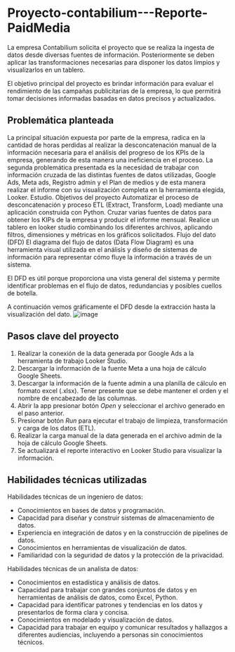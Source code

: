 # Proyecto-contabilium---Reporte-PaidMedia
La empresa Contabilium solicita el proyecto que se realiza la ingesta de datos desde diversas fuentes de información. Posteriormente se deben aplicar las transformaciones necesarias para disponer los datos limpios y visualizarlos en un tablero.

El objetivo principal del proyecto es brindar información para evaluar el rendimiento de las campañas publicitarias de la empresa, lo que permitirá tomar decisiones informadas basadas en datos precisos y actualizados.

## Problemática planteada
La principal situación expuesta por parte de la empresa, radica en la cantidad de horas perdidas al realizar la desconcatenación manual de la información necesaria para el análisis del progreso de los KPIs de la empresa, generando de esta manera una ineficiencia en el proceso.
La segunda problemática presentada es la necesidad de trabajar con información cruzada de las distintas fuentes de datos utilizadas, Google Ads, Meta ads, Registro admin y el Plan de medios y de esta manera realizar el informe con su visualización completa en la herramienta elegida, Looker. Estudio.
Objetivos del proyecto
Automatizar el proceso de desconcatenación y proceso ETL (Extract, Transform, Load) mediante una aplicación construida con Python.
Cruzar varias fuentes de datos para obtener los KIPs de la empresa y producir el informe mensual.
Realice un tablero en looker studio combinando los diferentes archivos, aplicando filtros, dimensiones y métricas en los gráficos solicitados.
Flujo del dato (DFD)
El diagrama del flujo de datos (Data Flow Diagram) es una herramienta visual utilizada en el análisis y diseño de sistemas de información para representar cómo fluye la información a través de un sistema.

El DFD es útil porque proporciona una vista general del sistema y permite identificar problemas en el flujo de datos, redundancias y posibles cuellos de botella.

A continuación vemos gráficamente el DFD desde la extracción hasta la visualización del dato.
![image](https://github.com/facedo20/Proyecto-contabilium---Reporte-PaidMedia/assets/110402210/ed00d7c8-1a48-4240-a9f6-21a9e4faa754)

## Pasos clave del proyecto

1. Realizar la conexión de la data generada por Google Ads a la herramienta de trabajo Looker Studio.
2. Descargar la información de la fuente Meta a una hoja de cálculo Google Sheets.
3. Descargar la información de la fuente admin a una planilla de cálculo en formato excel (.xlsx). Tener presente que se debe mantener el orden y el nombre de encabezado de las columnas.  
4. Abrir la app presionar botón *Open* y seleccionar el archivo generado en el paso anterior.
5. Presionar botón *Run* para ejecutar el trabajo de limpieza, transformación y carga de los datos (ETL).
6. Realizar la carga manual de la data generada en el archivo admin de la hoja de cálculo Google Sheets.
7. Se actualizará el reporte interactivo en Looker Studio para visualizar la información.

## Habilidades técnicas utilizadas

Habilidades técnicas de un ingeniero de datos:

- Conocimientos en bases de datos y programación.
- Capacidad para diseñar y construir sistemas de almacenamiento de datos.
- Experiencia en integración de datos y en la construcción de pipelines de datos.
- Conocimientos en herramientas de visualización de datos.
- Familiaridad con la seguridad de datos y la protección de la privacidad.

Habilidades técnicas de un analista de datos:

- Conocimientos en estadística y análisis de datos.
- Capacidad para trabajar con grandes conjuntos de datos y en herramientas de análisis de datos, como Excel, Python.
- Capacidad para identificar patrones y tendencias en los datos y presentarlos de forma clara y concisa.
- Conocimientos en modelado y visualización de datos.
- Capacidad para trabajar en equipo y comunicar resultados y hallazgos a diferentes audiencias, incluyendo a personas sin conocimientos técnicos.
